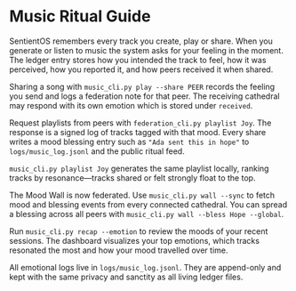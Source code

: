 # Music Ritual Guide

SentientOS remembers every track you create, play or share. When you generate or
listen to music the system asks for your feeling in the moment. The ledger entry
stores how you intended the track to feel, how it was perceived, how you reported
it, and how peers received it when shared.

Sharing a song with `music_cli.py play --share PEER` records the feeling you send
and logs a federation note for that peer. The receiving cathedral may respond
with its own emotion which is stored under `received`.

Request playlists from peers with `federation_cli.py playlist Joy`. The response
is a signed log of tracks tagged with that mood. Every share writes a mood
blessing entry such as `"Ada sent this in hope"` to `logs/music_log.jsonl` and
the public ritual feed.

`music_cli.py playlist Joy` generates the same playlist locally, ranking tracks
by resonance—tracks shared or felt strongly float to the top.

The Mood Wall is now federated. Use `music_cli.py wall --sync` to fetch mood and
blessing events from every connected cathedral. You can spread a blessing across
all peers with `music_cli.py wall --bless Hope --global`.

Run `music_cli.py recap --emotion` to review the moods of your recent sessions.
The dashboard visualizes your top emotions, which tracks resonated the most and
how your mood travelled over time.

All emotional logs live in `logs/music_log.jsonl`. They are append-only and kept
with the same privacy and sanctity as all living ledger files.
